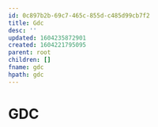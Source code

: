 ```yaml
---
id: 0c897b2b-69c7-465c-855d-c485d99cb7f2
title: Gdc
desc: ''
updated: 1604235872901
created: 1604221795095
parent: root
children: []
fname: gdc
hpath: gdc
---
```

# GDC

